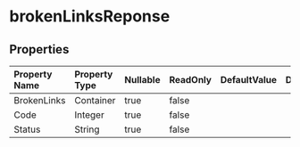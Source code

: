 # **brokenLinksReponse**

 

## **Properties**

| Property Name | Property Type | Nullable |  ReadOnly | DefaultValue | Description | 
| :- | :- | :- |:- |  :- | :- |
|BrokenLinks|Container|true|false |  ||
|Code|Integer|true|false |  ||
|Status|String|true|false |  ||

